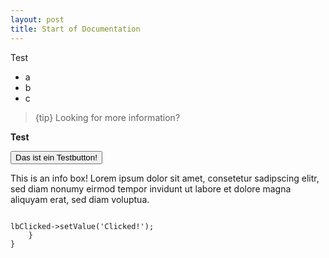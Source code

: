 ```yaml
---
layout: post
title: Start of Documentation
---
```


Test

- a
- b
- c

> {tip} Looking for more information?

<b>Test</b>

<button class="a-button">Das ist ein Testbutton!</button>

<div id="UGQe2$UR60i" class="documentationHint" style=""><span id="UGQe2$IC4mu" class="label" style="">This is an info box! Lorem ipsum dolor sit amet, consetetur sadipscing elitr, sed diam nonumy eirmod tempor invidunt ut labore et dolore magna aliquyam erat, sed diam voluptua.</span></div>

<pre class="line-numbers language-php">
<code class="language-php">
<?php
namespace Impulse\Bundles\DevBundle\Controller;
use Impulse\Bundles\ImpulseBundle\Controller\AbstractController;
use Impulse\Bundles\ImpulseBundle\Execution\Events\Event;
use Impulse\Bundles\ImpulseBundle\Controller\Annotations\Listen;
use Impulse\Bundles\ImpulseBundle\UI\Components\Label;

class HomeController extends AbstractController
{

    /** @var Label */ private $lbClicked;

    public function handleEvent(Event $event)
    {
        // TODO: Implement handleEvent() method.
    }

    /**
     * @Listen(component="btnClick", event="click")
     */
    public function onClick(Event $event)
    {
        $this->lbClicked->setValue('Clicked!');
    }
}</code>
</pre>
